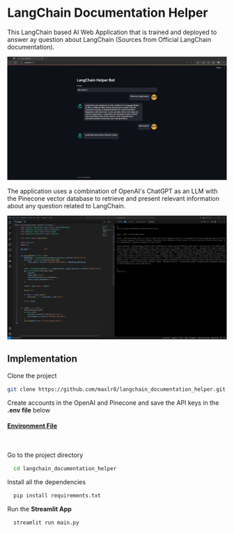 # __LangChain Documentation Helper__

This LangChain based AI Web Application that is trained and deployed to answer ay question about LangChain (Sources from Official LangChain documentation).

![Streamlit App](static/App.jpg)

The application uses a combination of OpenAI's ChatGPT as an LLM with the Pinecone vector database to retrieve and present relevant information about any question related to LangChain.

![Output](static/Output.jpg)

## Implementation

Clone the project

```bash
git clone https://github.com/maxlr8/langchain_documentation_helper.git
```

Create accounts in the OpenAI and Pinecone and save the API keys in the __.env file__ below

#### __[Environment File](./backend/.env)__ 

<br>

Go to the project directory

```bash
  cd langchain_documentation_helper
```

Install all the dependencies

```bash
  pip install requirements.txt
```

Run the __Streamlit App__

```bash
  streamlit run main.py
```
